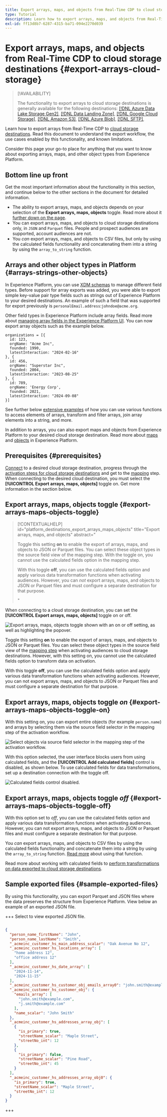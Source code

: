```yaml
---
title: Export arrays, maps, and objects from Real-Time CDP to cloud storage destinations
type: Tutorial
description: Learn how to export arrays, maps, and objects from Real-Time CDP to cloud storage destinations.
exl-id: ff13d8b7-6287-4315-ba71-094e2270d039
---
```

# Export arrays, maps, and objects from Real-Time CDP to cloud storage destinations {#export-arrays-cloud-storage}

>[!AVAILABILITY]
>
>The functionality to export arrays to cloud storage destinations is generally available for the following destinations: [[!DNL Azure Data Lake Storage Gen2]](../../destinations/catalog/cloud-storage/adls-gen2.md), [[!DNL Data Landing Zone]](../../destinations/catalog/cloud-storage/data-landing-zone.md), [[!DNL Google Cloud Storage]](../../destinations/catalog/cloud-storage/google-cloud-storage.md), [[!DNL Amazon S3]](../../destinations/catalog/cloud-storage/amazon-s3.md), [[!DNL Azure Blob]](../../destinations/catalog/cloud-storage/azure-blob.md), [[!DNL SFTP]](../../destinations/catalog/cloud-storage/sftp.md),

Learn how to export arrays from Real-Time CDP to [cloud storage destinations](/help/destinations/catalog/cloud-storage/overview.md). Read this document to understand the export workflow, the use cases enabled by this functionality, and known limitations.

Consider this page your go-to place for anything that you want to know about exporting arrays, maps, and other object types from Experience Platform.

## Bottom line up front

Get the most important information about the functionality in this section, and continue below to the other sections in the document for detailed information.

* The ability to export arrays, maps, and objects depends on your selection of the **Export arrays, maps, objects** toggle. Read more about it [further down on the page](#export-arrays-maps-objects-toggle).
* You can export arrays, maps, and objects to cloud storage destinations only, in `JSON` and `Parquet` files. People and prospect audiences are supported, account audiences are not.
* You *can* export arrays, maps, and objects to CSV files, but only by using the calculated fields functionality and concatenating them into a string by using the `array_to_string` function.

## Arrays and other object types in Platform {#arrays-strings-other-objects}

In Experience Platform, you can use [XDM schemas](/help/xdm/home.md) to manage different field types. Before support for array exports was added, you were able to export simple key-value pair type fields such as strings out of Experience Platform to your desired destinations. An example of such a field that was supported for export previously is `personalEmail.address`:`johndoe@acme.org`.

Other field types in Experience Platform include array fields. Read more about [managing array fields in the Experience Platform UI](/help/xdm/ui/fields/array.md). You can now export array objects such as the example below.

``` 
organizations = [{
  id: 123,
  orgName: "Acme Inc",
  founded: 1990,
  latestInteraction: "2024-02-16"
}, {
  id: 456,
  orgName: "Superstar Inc",
  founded: 2004,
  latestInteraction: "2023-08-25"
}, {
  id: 789,
  orgName: 'Energy Corp',
  founded: 2021,
  latestInteraction: "2024-09-08"
}]
```

See further below [extensive examples](#examples) of how you can use various functions to access elements of arrays, transform and filter arrays, join array elements into a string, and more.  

In addition to arrays, you can also export maps and objects from Experience Platform to your desired cloud storage destination. Read more about [maps](/help/xdm/ui/fields/map.md) and [objects](/help/xdm/ui/fields/object.md) in Experience Platform.

## Prerequisites {#prerequisites}

[Connect](/help/destinations/ui/connect-destination.md) to a desired cloud storage destination, progress through the [activation steps for cloud storage destinations](/help/destinations/ui/activate-batch-profile-destinations.md) and get to the [mapping](/help/destinations/ui/activate-batch-profile-destinations.md#mapping) step. When connecting to the desired cloud destination, you must select the **[!UICONTROL Export arrays, maps, objects]** toggle on. Get more information in the section below.

## Export arrays, maps, objects toggle {#export-arrays-maps-objects-toggle}

>[!CONTEXTUALHELP]
>id="platform_destinations_export_arrays_maps_objects"
>title="Export arrays, maps, and objects"
>abstract="<p> Toggle this setting <b>on</b> to enable the export of arrays, maps, and objects to JSON or Parquet files. You can select these object types in the source field view of the mapping step. With the toggle on, you cannot use the calculated fields option in the mapping step.</p><p>With this toggle <b>off</b>, you can use the calculated fields option and apply various data transformation functions when activating audiences. However, you can <i>not</i> export arrays, maps, and objects to JSON or Parquet files and must configure a separate destination for that purpose.</p>"

When connecting to a cloud storage destination, you can set the **[!UICONTROL Export arrays, maps, objects]** toggle on or off.

![Export arrays, maps, objects toggle shown with an on or off setting, as well as highlighting the popover.](/help/destinations/assets/ui/export-arrays-calculated-fields/export-objects-toggle.gif)

Toggle this setting **on** to enable the export of arrays, maps, and objects to JSON or Parquet files. You can select these object types in the source field view of the [mapping step](/help/destinations/ui/activate-batch-profile-destinations.md#mapping) when activating audiences to cloud storage destinations. However, with this setting on, you cannot use the calculated fields option to transform data on activation.

With this toggle **off**, you can use the calculated fields option and apply various data transformation functions when activating audiences. However, you can not export arrays, maps, and objects to JSON or Parquet files and must configure a separate destination for that purpose.

## Export arrays, maps, objects toggle *on* {#export-arrays-maps-objects-toggle-on}

With this setting on, you can export entire objects (for example `person.name`) and arrays by selecting them via the source field selector in the mapping step of the activation workflow.

![Select objects via source field selector in the mapping step of the activation workflow.](/help/destinations/assets/ui/export-arrays-calculated-fields/select-object.gif)

With this option selected, the user interface blocks users from using calculated fields, and the **[!UICONTROL Add calculated fields]** control is disabled, as shown below. To use calculated fields for data transformations, set up a destination connection with the toggle off.

![Calculated fields control disabled.](/help/destinations/assets/ui/export-arrays-calculated-fields/calculated-fields-disabled.png)

## Export arrays, maps, objects toggle *off* {#export-arrays-maps-objects-toggle-off}

With this option set to *off*, you can use the calculated fields option and apply various data transformation functions when activating audiences. However, you can not export arrays, maps, and objects to JSON or Parquet files and must configure a separate destination for that purpose.

You *can* export arrays, maps, and objects to CSV files by using the calculated fields functionality and concatenate them into a string by using the `array_to_string` function. [Read more](#array-to-string-function-export-arrays) about using that function.

Read more about working with calculated fields to [perform transformations on data exported to cloud storage destinations](/help/destinations/ui/data-transformations-calculated-fields.md).

## Sample exported files {#sample-exported-files}

By using this functionality, you can export Parquet and JSON files where the data preserves the structure from Experience Platform. View below an example of an exported JSON file.

+++ Select to view exported JSON file.

```json

{
  "person_name_firstName": "John",
  "person_name_lastName": "Smith",
  "_acmeinc_customer_hs_main_address_scalar": "Oak Avenue No 12",
  "_acmeinc_customer_hs_locations_array": [
    "home address 12",
    "office address 12"
  ],
  "_acmeinc_customer_hs_date_array": [
    "2024-11-14",
    "2024-11-15"
  ],
  "_acmeinc_customer_hs_customer_obj_emails_array0": "john.smith@example.com",
  "_acmeinc_customer_hs_customer_obj": {
    "emails_array": [
      "john.smith@example.com",
      "j.smith@example.com"
    ],
    "name_scalar": "John Smith"
  },
  "_acmeinc_customer_hs_addresses_array_obj": [
    {
      "is_primary": true,
      "streetName_scalar": "Maple Street",
      "streetNo_int": 12
    },
    {
      "is_primary": false,
      "streetName_scalar": "Pine Road",
      "streetNo_int": 45
    }
  ],
  "_acmeinc_customer_hs_addresses_array_obj0": {
    "is_primary": true,
    "streetName_scalar": "Maple Street",
    "streetNo_int": 12
  }
}

```

+++